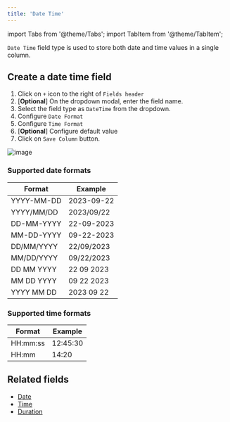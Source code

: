 ```yaml
---
title: 'Date Time'
---
```

import Tabs from '@theme/Tabs';
import TabItem from '@theme/TabItem';

`Date Time` field type is used to store both date and time values in a single column.

## Create a date time field
1. Click on `+` icon to the right of `Fields header`
2. [**Optional**] On the dropdown modal, enter the field name.
3. Select the field type as `DateTime` from the dropdown.
4. Configure `Date Format`
5. Configure `Time Format`
6. [**Optional**] Configure default value
7. Click on `Save Column` button.

![image](/img/v2/fields/datetime.png)

### Supported date formats
| Format       | Example      |
|--------------|--------------|
| YYYY-MM-DD   | 2023-09-22   |
| YYYY/MM/DD   | 2023/09/22   |
| DD-MM-YYYY   | 22-09-2023   |
| MM-DD-YYYY   | 09-22-2023   |
| DD/MM/YYYY   | 22/09/2023   |
| MM/DD/YYYY   | 09/22/2023   |
| DD MM YYYY   | 22 09 2023   |
| MM DD YYYY   | 09 22 2023   |
| YYYY MM DD   | 2023 09 22   |


### Supported time formats
| Format    | Example    |
|-----------|------------|
| HH:mm:ss  | 12:45:30   |
| HH:mm     | 14:20      |

## Related fields
- [Date](020.date.md)
- [Time](030.time.md)
- [Duration](040.duration.md)